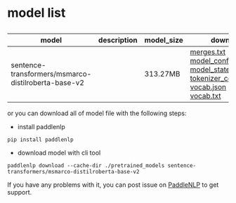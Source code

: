 #  model list

##  

| model  | description | model_size  | download         |
| --- | --- | --- | --- |
|sentence-transformers/msmarco-distilroberta-base-v2|  | 313.27MB | [merges.txt](https://bj.bcebos.com/paddlenlp/models/community/sentence-transformers/msmarco-distilroberta-base-v2/merges.txt)<br>[model_config.json](https://bj.bcebos.com/paddlenlp/models/community/sentence-transformers/msmarco-distilroberta-base-v2/model_config.json)<br>[model_state.pdparams](https://bj.bcebos.com/paddlenlp/models/community/sentence-transformers/msmarco-distilroberta-base-v2/model_state.pdparams)<br>[tokenizer_config.json](https://bj.bcebos.com/paddlenlp/models/community/sentence-transformers/msmarco-distilroberta-base-v2/tokenizer_config.json)<br>[vocab.json](https://bj.bcebos.com/paddlenlp/models/community/sentence-transformers/msmarco-distilroberta-base-v2/vocab.json)<br>[vocab.txt](https://bj.bcebos.com/paddlenlp/models/community/sentence-transformers/msmarco-distilroberta-base-v2/vocab.txt) |

or you can download all of model file with the following steps:

* install paddlenlp

```shell
pip install paddlenlp
```

* download model with cli tool

```shell
paddlenlp download --cache-dir ./pretrained_models sentence-transformers/msmarco-distilroberta-base-v2
```

If you have any problems with it, you can post issue on [PaddleNLP](https://github.com/PaddlePaddle/PaddleNLP) to get support.
